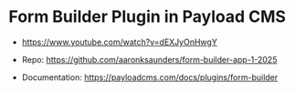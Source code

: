 # Form Builder Plugin in Payload CMS

- https://www.youtube.com/watch?v=dEXJyOnHwgY

- Repo: https://github.com/aaronksaunders/form-builder-app-1-2025

- Documentation: https://payloadcms.com/docs/plugins/form-builder